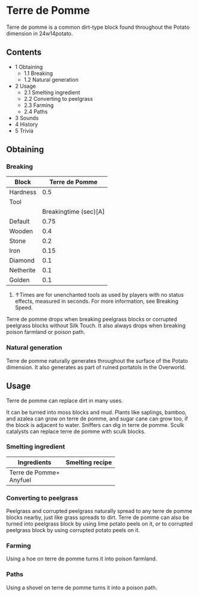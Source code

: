 # Terre de Pomme
Terre de pomme is a common dirt-type block found throughout the Potato dimension in 24w14potato.

## Contents
- 1 Obtaining
	- 1.1 Breaking
	- 1.2 Natural generation
- 2 Usage
	- 2.1 Smelting ingredient
	- 2.2 Converting to peelgrass
	- 2.3 Farming
	- 2.4 Paths
- 3 Sounds
- 4 History
- 5 Trivia

## Obtaining
### Breaking
| Block     | Terre de Pomme        |
|-----------|-----------------------|
| Hardness  | 0.5                   |
| Tool      |                       |
|           | Breakingtime (sec)[A] |
| Default   | 0.75                  |
| Wooden    | 0.4                   |
| Stone     | 0.2                   |
| Iron      | 0.15                  |
| Diamond   | 0.1                   |
| Netherite | 0.1                   |
| Golden    | 0.1                   |

1. ↑Times are for unenchanted tools as used by players with no status effects, measured in seconds. For more information, see Breaking Speed.

Terre de pomme drops when breaking peelgrass blocks or corrupted peelgrass blocks without Silk Touch. It also always drops when breaking poison farmland or poison path.

### Natural generation
Terre de pomme naturally generates throughout the surface of the Potato dimension. It also generates as part of ruined portatols in the Overworld.

## Usage
Terre de pomme can replace dirt in many uses. 

It can be turned into moss blocks and mud. Plants like saplings, bamboo, and azalea can grow on terre de pomme, and sugar cane can grow too, if the block is adjacent to water. Sniffers can dig in terre de pomme. Sculk catalysts can replace terre de pomme with sculk blocks.

### Smelting ingredient
| Ingredients                 | Smelting recipe |
|-----------------------------|-----------------|
| Terre de Pomme+<br/>Anyfuel |                 |

### Converting to peelgrass
Peelgrass and corrupted peelgrass naturally spread to any terre de pomme blocks nearby, just like grass spreads to dirt. Terre de pomme can also be turned into peelgrass block by using lime potato peels on it, or to corrupted peelgrass block by using corrupted potato peels on it.

### Farming
Using a hoe on terre de pomme turns it into poison farmland.

### Paths
Using a shovel on terre de pomme turns it into a poison path.


